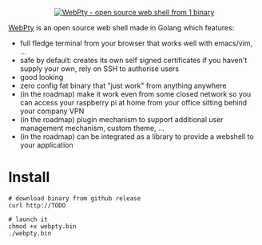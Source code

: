 <p align="center">
    <a href="http://www.webpty.io" target="_blank" rel="noopener">
        <img src="https://raw.githubusercontent.com/mickael-kerjean/webpty/.assets/github_readme.png" alt="WebPty - open source web shell from 1 binary" />
    </a>
</p>

[WebPty](http://www.webpty) is an open source web shell made in Golang which features:

- full fledge terminal from your browser that works well with emacs/vim, ...
- safe by default: creates its own self signed certificates if you haven't supply your own, rely on SSH to authorise users
- good looking
- zero config fat binary that "just work" from anything anywhere
- (in the roadmap) make it work even from some closed network so you can access your raspberry pi at home from your office sitting behind your company VPN
- (in the roadmap) plugin mechanism to support additional user management mechanism, custom theme, ...
- (in the roadmap) can be integrated as a library to provide a webshell to your application

# Install

```
# download binary from github release
curl http://TODO

# launch it
chmod +x webpty.bin
./webpty.bin
```
